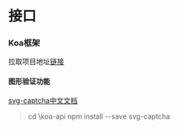 # 接口

### Koa框架
拉取项目地址[链接](https://github.com/lirumeng/koa-api)

#### 图形验证功能
[svg-captcha中文文档](https://github.com/produck/svg-captcha/blob/HEAD/README_CN.md)

> cd \koa-api
> npm install --save svg-captcha

